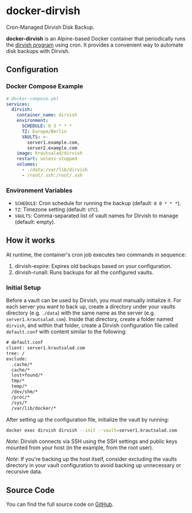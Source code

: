 # docker-dirvish

Cron-Managed Dirvish Disk Backup.

**docker-dirvish** is an Alpine-based Docker container that periodically runs the [dirvish program](https://dirvish.org/) using cron. It provides a convenient way to automate disk backups with Dirvish.

## Configuration

### Docker Compose Example

```yml
# docker-compose.yml
services:
  dirvish:
    container_name: dirvish
    environment:
      SCHEDULE: 0 3 * * *
      TZ: Europe/Berlin
      VAULTS: >-
        server1.example.com,
        server2.example.com
    image: krautsalad/dirvish
    restart: unless-stopped
    volumes:
      - ./data:/var/lib/dirvish
      - /root/.ssh:/root/.ssh
```

### Environment Variables

- `SCHEDULE`: Cron schedule for running the backup (default: `0 0 * * *`).
- `TZ`: Timezone setting (default: `UTC`).
- `VAULTS`: Comma-separated list of vault names for Dirvish to manage (default: empty).

## How it works

At runtime, the container's cron job executes two commands in sequence:

1. dirvish-expire: Expires old backups based on your configuration.
2. dirvish-runall: Runs backups for all the configured vaults.

### Initial Setup

Before a vault can be used by Dirvish, you must manually initialize it. For each server you want to back up, create a directory under your vaults directory (e.g. `./data`) with the same name as the server (e.g. `server1.krautsalad.com`). Inside that directory, create a folder named `dirvish`, and within that folder, create a Dirvish configuration file called `default.conf` with content similar to the following:

```txt
# default.conf
client: server1.krautsalad.com
tree: /
exclude:
  .cache/*
  cache/*
  lost+found/*
  tmp/*
  temp/*
  /dev/shm/*
  /proc/*
  /sys/*
  /var/lib/docker/*
```

After setting up the configuration file, initialize the vault by running:

```sh
docker exec dirvish dirvish --init --vault=server1.krautsalad.com
```

*Note*: Dirvish connects via SSH using the SSH settings and public keys mounted from your host (in the example, from the root user).

*Note*: If you're backing up the host itself, consider excluding the vaults directory in your vault configuration to avoid backing up unnecessary or recursive data.

## Source Code

You can find the full source code on [GitHub](https://github.com/krautsalad/docker-dirvish).
